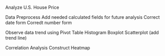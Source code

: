 Analyze U.S. House Price

Data Preprocess
  Add needed calculated fields for future analysis
  Correct date form
  Corredt number form

Observe data trend using Pivot Table
  Histogram
  Boxplot
  Scatterplot (add trend line)

Correlation Analysis
  Construct Heatmap
